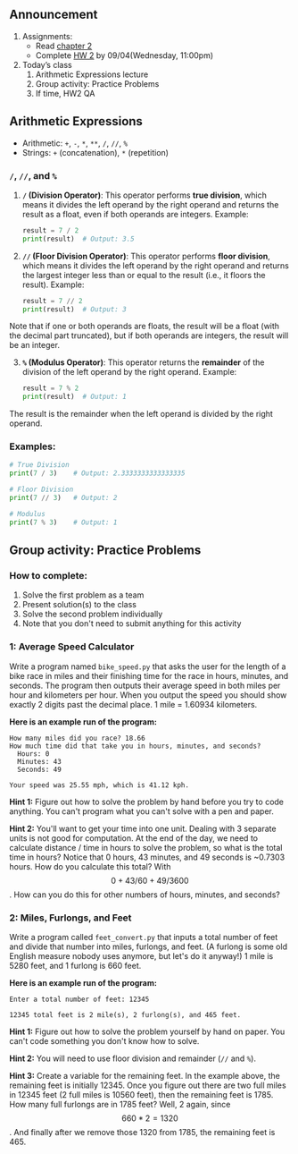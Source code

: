 ## Announcement
1. Assignments:
   - Read [chapter 2](https://canvas.jmu.edu/courses/2035420/assignments/18966141?module_item_id=40563343)
   - Complete [HW 2](https://w3.cs.jmu.edu/cs149/f24/hw/hw2/) by 09/04(Wednesday, 11:00pm)
2. Today’s class
   1. Arithmetic Expressions lecture
   2. Group activity: Practice Problems
   3. If time, HW2 QA
  

## Arithmetic Expressions 
- Arithmetic: `+`, `-`, `*`, `**`, `/`, `//`, `%`
- Strings: `+` (concatenation), `*` (repetition)

### `/`, `//`, and `%`
1. **`/` (Division Operator)**: This operator performs **true division**, which means it divides the left operand by the right operand and returns the result as a float, even if both operands are integers.
Example:
     ```python
     result = 7 / 2
     print(result)  # Output: 3.5
     ```

2. **`//` (Floor Division Operator)**: This operator performs **floor division**, which means it divides the left operand by the right operand and returns the largest integer less than or equal to the result (i.e., it floors the result).
Example:
     ```python
     result = 7 // 2
     print(result)  # Output: 3
     ```
Note that if one or both operands are floats, the result will be a float (with the decimal part truncated), but if both operands are integers, the result will be an integer.

3. **`%` (Modulus Operator)**: This operator returns the **remainder** of the division of the left operand by the right operand.
Example:
     ```python
     result = 7 % 2
     print(result)  # Output: 1
     ```
The result is the remainder when the left operand is divided by the right operand.

### Examples:

```python
# True Division
print(7 / 3)    # Output: 2.3333333333333335

# Floor Division
print(7 // 3)   # Output: 2

# Modulus
print(7 % 3)    # Output: 1
```


## Group activity: Practice Problems

### How to complete: 
1. Solve the first problem as a team
2. Present solution(s) to the class
3. Solve the second problem individually
4. Note that you don't need to submit anything for this activity

### 1: Average Speed Calculator
Write a program named `bike_speed.py` that asks the user for the length of a bike race in miles and their finishing time for the race in hours, minutes, and seconds. The program then outputs their average speed in both miles per hour and kilometers per hour. When you output the speed you should show exactly 2 digits past the decimal place. 1 mile = 1.60934 kilometers.

**Here is an example run of the program:**
```
How many miles did you race? 18.66
How much time did that take you in hours, minutes, and seconds?
  Hours: 0
  Minutes: 43
  Seconds: 49

Your speed was 25.55 mph, which is 41.12 kph.
```
**Hint 1:** Figure out how to solve the problem by hand before you try to code anything. You can't program what you can't solve with a pen and paper.

**Hint 2:** You'll want to get your time into one unit. Dealing with 3 separate units is not good for computation. At the end of the day, we need to calculate distance / time in hours to solve the problem, so what is the total time in hours? Notice that 0 hours, 43 minutes, and 49 seconds is ~0.7303 hours. How do you calculate this total? With $$0 + 43/60 + 49/3600$$. How can you do this for other numbers of hours, minutes, and seconds?

### 2: Miles, Furlongs, and Feet
Write a program called `feet_convert.py` that inputs a total number of feet and divide that number into miles, furlongs, and feet. (A furlong is some old English measure nobody uses anymore, but let's do it anyway!) 1 mile is 5280 feet, and 1 furlong is 660 feet.

**Here is an example run of the program:**
```
Enter a total number of feet: 12345

12345 total feet is 2 mile(s), 2 furlong(s), and 465 feet.
```
**Hint 1:** Figure out how to solve the problem yourself by hand on paper. You can't code something you don't know how to solve.

**Hint 2:** You will need to use floor division and remainder (`//` and `%`).

**Hint 3:** Create a variable for the remaining feet. In the example above, the remaining feet is initially 12345. Once you figure out there are two full miles in 12345 feet (2 full miles is 10560 feet), then the remaining feet is 1785. How many full furlongs are in 1785 feet? Well, 2 again, since $$660 * 2 = 1320$$
. And finally after we remove those 1320 from 1785, the remaining feet is 465.
